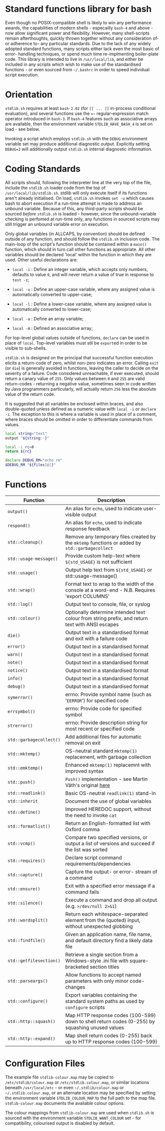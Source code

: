Standard functions library for bash
===================================

Even though no POSIX-compatible shell is likely to win any performance awards,
the capabilities of modern shells - especailly `bash-4` and above - now allow
significant power and flexibility.  However, many shell-scripts remain
afterthoughts, quickly thrown together without any consideration of- or
adherence to- any particular standards.  Due to the lack of any widely adopted
standard functions, many scripts either lack even the most basic of error-
handling techniques, or spend much time re-implmenting boiler-plate code.  This
library is intended to live in `/usr/local/lib`, and either be included in any
scripts which wish to make use of the standardised functions - or even sourced
from `~/.bashrc` in order to speed individual script execution.

Orientation
===========

`stdlib.sh` requires at least `bash-2.02` (for `[[ ... ]]` in-process
conditional evaluation), and several functions use the `=~` regular-expression
match operator introduced in `bash-3`.  If `bash-4` features such as
associative arrays are available, then the environment variable
`STDLIB_HAVE_BASH_4` is set on load - see below.

Invoking a script which employs `stdlib.sh` with the `DEBUG` environment
variable set may produce additional diagnostic output.  Explicitly setting
`DEBUG=2` will additionally output `stdlib.sh` internal diagnostic information.

Coding Standards
================

All scripts should, following the interpreter line at the very top of the file,
include the `stdlib.sh` loader code from the top of `/usr/local/lib/stdlib.sh`.
stdlib will only execute itself if its functions aren't already initialised.
On load, `stdlib.sh` invokes `set -u` which causes bash to abort execution if
a run-time attempt is made to address an unbound variable.  Because of this,
any third-party scripts should be sourced _before_ `stdlib.sh` is loaded -
however, since the unbound-variable checking is perfomed at run-time only, any
functions in sourced scripts may still trigger an unbound variable error on
execution.

Only global variables (in ALLCAPS, by convention) should be defined outside of
any function, and should follow the `stdlib.sh` inclusion code.  The main-loop
of the script's function should be contained within a `main()` function, which
should in turn call other functions as appropriate.  All other variables should
be declared 'local' within the function in which they are used.  Other useful
declarations are:

* `local -i` : Define an integer variable, which accepts only numbers, defaults
  to value `0`, and will never return a value of true in response to `test -z`;

* `local -u` : Define an upper-case variable, where any assigned value is
  automatically converted to upper-case;

* `local -l` : Define a lower-case variable, where any assigned value is
  automatically converted to lower-case;

* `local -a` : Define an array variable;

* `local -A` : Defined an associative array;

For top-level global values outside of functions, `declare` can be used in
place of `local`.  Top-level variables must stil be `export`ed in order to be
visible to sub-shells.

`stdlib.sh` is designed on the principal that successful function execution
elicits a return-code of zero, whilst non-zero indicates an error.  Calling
`exit` (or `die`) is generally avoided in functions, leaving the caller to
decide on the severity of a failure.  Code considered unreachable, if ever
executed, should return a canary value of `255`.  Only values between `0` and
`255` are valid return-codes - returning a negative value, sometimes seen in
code written by Java programmers particularly, will actually return `256` less
the absolute value of the return code.

It is suggested that all variables be enclosed within braces, and also
double-quoted unless defined as a numeric value with `local -i` or
`declare -i`.  The exception to this is where a variable is used in place of a
comment, where braces should be omitted in order to differentiate commands from
values.

```bash
local string="text"
output "${string:-}"

local -i rc=0
return ${rc}

declare DEBUG_RM="echo rm"
$DEBUG_RM "${files[@]}"
```

Functions
=========

| Function                | Description                                                                                    |
|-------------------------|------------------------------------------------------------------------------------------------|
| `output()`              | An alias for `echo`, used to indicate user-visible output                                      |
| `respond()`             | An alias for `echo`, used to indicate response feedback                                        |
| `std::cleanup()`        | Remove any temporary files created by the `mktemp` functions or added by `std::garbagecollect` |
| `std::usage-message()`  | Provide custom help-text where `${std_USAGE}` is not sufficient                                |
| `std::usage()`          | Output help text from `${std_USAGE}` or std::usage-message()                                   |
| `std::wrap()`           | Format text to wrap to the width of the console at a word-end - N.B. Requires 'export COLUMNS' |
| `std::log()`            | Output text to console, file, or syslog                                                        |
| `std::colour()`         | Optionally determine intended text colour from string prefix, and return text with ANSI escapes|
| `die()`                 | Output text in a standardised format and exit with a failure code                              |
| `error()`               | Output text in a standardised format                                                           |
| `warn()`                | Output text in a standardised format                                                           |
| `note()`                | Output text in a standardised format                                                           |
| `notice()`              | Output text in a standardised format                                                           |
| `info()`                | Output text in a standardised format                                                           |
| `debug()`               | Output text in a standardised format                                                           |
| `symerror()`            | errno: Provide symbol name (such as '`EERROR`') for specified code                             |
| `errsymbol()`           | errno: Provide code for specified symbol                                                       |
| `strerror()`            | errno: Provide description string for most recent or specified code                            |
| `std::garbagecollect()` | Add additional files for automatic removal on exit                                             |
| `std::mktemp()`         | OS-neutral standard `mktemp(1)` replacement, with garbage collection                           |
| `std::emktemp()`        | Enhanced `mktemp(1)` replacemnt with improved syntax                                           |
| `std::push()`           | `Push()` implementation - see Martin Väth's original [here](https://github.com/vaeth/push)     |
| `std::readlink()`       | Basic OS-neutral `readlink(1)` stand-in                                                        |
| `std::inherit`          | Document the use of global variables                                                           |
| `std::define()`         | Improved HEREDOC support, without the need to invoke `cat`                                     |
| `std::formatlist()`     | Return an English-formatted list with Oxford comma                                             |
| `std::vcmp()`           | Compare two specified versions, or output a list of versions and succeed if the list was sorted|
| `std::requires()`       | Declare script command requirements/dependencies                                               |
| `std::capture()`        | Capture the output- or error- stream of a command                                              |
| `std::ensure()`         | Exit with a specified error message if a command fails                                         |
| `std::silence()`        | Execute a command and drop all output (e.g. `>/dev/null 2>&1`)                                 |
| `std::wordsplit()`      | Return each whitespace-separated element from the (quoted) input, without unexpected globbing  |
| `std::findfile()`       | Given an application name, file name, and default directory find a likely data file            |
| `std::getfilesection()` | Retrieve a single section from a Windows-style .ini file with square-bracketed section titles  |
| `std::parseargs()`      | Allow functions to accept named parameters with only minor code-changes                        |
| `std::configure()`      | Export variables containing the standard system paths as used by `configure` scripts           |
| `std::http::squash()`   | Map HTTP response codes (100-599) down to shell return codes (0-255) by squashing unused values|
| `std::http::expand()`   | Map shell return codes (0-255) back up to HTTP response codes (100-599)                        |

Configuration Files
===================

The example file `stdlib-colour.map` may be copied to `/etc/stdlib/colour.map`
or `/etc/stdlib.colour.map`, or similar locations beneath `/usr/local/etc` - or
even `~/.stdlib/colour.map` or `~/.stdlib.colour.map`, or an alternate location
may be specified by setting the environment variable `STDLIB_COLOUR_MAP` to the
full path to the map file.  `stdlib-colour.map` documents the available colour
options.

The colour mappings from `stdlib-colour.map` are used when `stdlib.sh` is
sourced with the environment variable `STDLIB_WANT_COLOUR` set - for
compatibility, colourised output is disabled by default.
